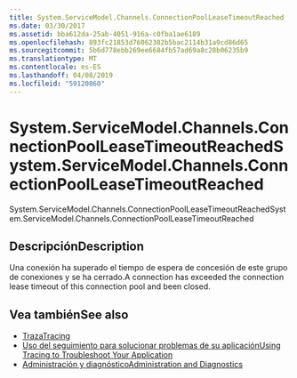 ```yaml
---
title: System.ServiceModel.Channels.ConnectionPoolLeaseTimeoutReached
ms.date: 03/30/2017
ms.assetid: bba612da-25ab-4051-916a-c0fba1ae6189
ms.openlocfilehash: 893fc21853d76062382b5bac2114b31a9cd86d65
ms.sourcegitcommit: 5b6d778ebb269ee6684fb57ad69a8c28b06235b9
ms.translationtype: MT
ms.contentlocale: es-ES
ms.lasthandoff: 04/08/2019
ms.locfileid: "59120860"
---
```

# <a name="systemservicemodelchannelsconnectionpoolleasetimeoutreached"></a><span data-ttu-id="df648-102">System.ServiceModel.Channels.ConnectionPoolLeaseTimeoutReached</span><span class="sxs-lookup"><span data-stu-id="df648-102">System.ServiceModel.Channels.ConnectionPoolLeaseTimeoutReached</span></span>
<span data-ttu-id="df648-103">System.ServiceModel.Channels.ConnectionPoolLeaseTimeoutReached</span><span class="sxs-lookup"><span data-stu-id="df648-103">System.ServiceModel.Channels.ConnectionPoolLeaseTimeoutReached</span></span>  
  
## <a name="description"></a><span data-ttu-id="df648-104">Descripción</span><span class="sxs-lookup"><span data-stu-id="df648-104">Description</span></span>  
 <span data-ttu-id="df648-105">Una conexión ha superado el tiempo de espera de concesión de este grupo de conexiones y se ha cerrado.</span><span class="sxs-lookup"><span data-stu-id="df648-105">A connection has exceeded the connection lease timeout of this connection pool and been closed.</span></span>  
  
## <a name="see-also"></a><span data-ttu-id="df648-106">Vea también</span><span class="sxs-lookup"><span data-stu-id="df648-106">See also</span></span>

- [<span data-ttu-id="df648-107">Traza</span><span class="sxs-lookup"><span data-stu-id="df648-107">Tracing</span></span>](../../../../../docs/framework/wcf/diagnostics/tracing/index.md)
- [<span data-ttu-id="df648-108">Uso del seguimiento para solucionar problemas de su aplicación</span><span class="sxs-lookup"><span data-stu-id="df648-108">Using Tracing to Troubleshoot Your Application</span></span>](../../../../../docs/framework/wcf/diagnostics/tracing/using-tracing-to-troubleshoot-your-application.md)
- [<span data-ttu-id="df648-109">Administración y diagnóstico</span><span class="sxs-lookup"><span data-stu-id="df648-109">Administration and Diagnostics</span></span>](../../../../../docs/framework/wcf/diagnostics/index.md)
